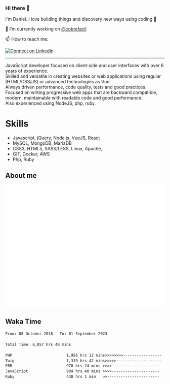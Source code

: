 ### Hi there 👋

I'm Daniel. I love building things and discovery new ways using coding :raised_hands: 

🔭 I’m currently working on [@cobrefacil](https://www.cobrefacil.com.br/)

📫 How to reach me:

[![Connect on LinkedIn](https://img.shields.io/badge/--linkedin?label=LinkedIn&logo=LinkedIn&style=social)](https://www.linkedin.com/in/daniel-cerverizzo/)

---

JavaScript developer focused on client-side and user interfaces with over 6 years of experience.  
Skilled and versatile in creating websites or web applications using regular (HTML/CSS/JS) or advanced technologies as Vue.  
Always driven performance, code quality, tests and good practices.  
 Focused on writing progressive web apps that are backward compatible, modern, maintainable with readable code and good performance.  
Also experienced using NodeJS, php, ruby. 


# Skills

 - Javascript, jQuery, Node.js, VueJS, React
 - MySQL, MongoDB, MariaDB    
 - CSS3, HTML5, SASS/LESS,  Linux, Apache,
 - GIT, Docker, AWS
 - Php, Ruby

## About me

![Metrics](/github-metrics.svg)

## Waka Time

<!--START_SECTION:waka-->

```txt
From: 08 October 2018 - To: 01 September 2023

Total Time: 6,057 hrs 40 mins

PHP                        1,956 hrs 12 mins>>>>>>>>-----------------   32.29 %
Twig                       1,319 hrs 42 mins>>>>>--------------------   21.79 %
ERB                        970 hrs 24 mins >>>>---------------------   16.02 %
JavaScript                 909 hrs 40 mins >>>>---------------------   15.02 %
Ruby                       438 hrs 1 min   >>-----------------------   07.23 %
```

<!--END_SECTION:waka-->

